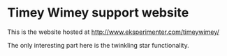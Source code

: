 Timey Wimey support website
=============

This is the website hosted at http://www.eksperimenter.com/timeywimey/

The only interesting part here is the twinkling star functionality.
